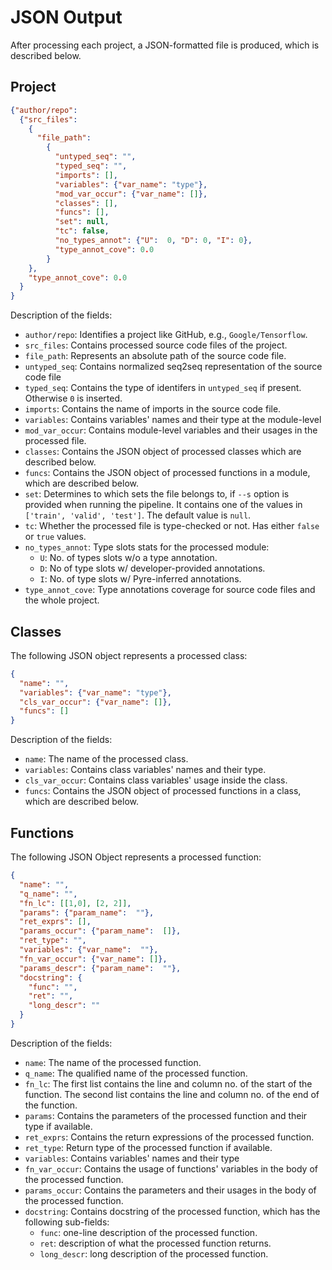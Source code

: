 # JSON Output
After processing each project, a JSON-formatted file is produced, which is described below. 

## Project
```json
{"author/repo": 
  {"src_files": 
    {
      "file_path": 
        {
          "untyped_seq": "",
          "typed_seq": "",
          "imports": [],
          "variables": {"var_name": "type"},
          "mod_var_occur": {"var_name": []},
          "classes": [],
          "funcs": [],
          "set": null,
          "tc": false,
          "no_types_annot": {"U":  0, "D": 0, "I": 0},
          "type_annot_cove": 0.0
        }
    },
    "type_annot_cove": 0.0
  }
}
```

Description of the fields:
- `author/repo`: Identifies a project like GitHub, e.g., `Google/Tensorflow`.
- `src_files`: Contains processed source code files of the project.
- `file_path`: Represents an absolute path of the source code file.
- `untyped_seq`: Contains normalized seq2seq representation of the source code file
- `typed_seq`: Contains the type of identifers in `untyped_seq` if present. Otherwise `0` is inserted.
- `imports`: Contains the name of imports in the source code file.
- `variables`: Contains variables' names and their type at the module-level
- `mod_var_occur`: Contains module-level variables and their usages in the processed file.
- `classes`: Contains the JSON object of processed classes which are described below.
- `funcs`: Contains the JSON object of processed functions in a module, which are described below.
- `set`: Determines to which sets the file belongs to, if `--s` option is provided when running the pipeline. It contains one of the values in `['train', 'valid', 'test']`. The default value is `null`.
- `tc`: Whether the processed file is type-checked or not. Has either `false` or `true` values.
- `no_types_annot`: Type slots stats for the processed module:
  - `U`: No. of types slots w/o a type annotation.
  - `D`: No of type slots w/ developer-provided annotations.
  - `I`: No. of type slots w/ Pyre-inferred annotations.
- `type_annot_cove`: Type annotations coverage for source code files and the whole project.

## Classes
The following JSON object represents a processed class:

```json
{
  "name": "",
  "variables": {"var_name": "type"},
  "cls_var_occur": {"var_name": []},
  "funcs": []
}
```

Description of the fields:
- `name`: The name of the processed class.
- `variables`: Contains class variables' names and their type.
- `cls_var_occur`: Contains class variables' usage inside the class.
- `funcs`: Contains the JSON object of processed functions in a class, which are described below.

## Functions
The following JSON Object represents a processed function:

```json
{
  "name": "",
  "q_name": "",
  "fn_lc": [[1,0], [2, 2]],
  "params": {"param_name":  ""},
  "ret_exprs": [],
  "params_occur": {"param_name":  []},
  "ret_type": "",
  "variables": {"var_name":  ""},
  "fn_var_occur": {"var_name": []},
  "params_descr": {"param_name":  ""},
  "docstring": {
    "func": "",
    "ret": "",
    "long_descr": ""
  }
}
```

Description of the fields:
- `name`: The name of the processed function.
- `q_name`: The qualified name of the processed function.
- `fn_lc`: The first list contains the line and column no. of the start of the function. The second list contains the line and column no. of the end of the function.
- `params`: Contains the parameters of the processed function and their type if available.
- `ret_exprs`: Contains the return expressions of the processed function.
- `ret_type`: Return type of the processed function if available.
- `variables`: Contains variables' names and their type
- `fn_var_occur`: Contains the usage of functions' variables in the body of the processed function.
- `params_occur`: Contains the parameters and their usages in the body of the processed function.
- `docstring`: Contains docstring of the processed function, which has the following sub-fields:
  - `func`: one-line description of the processed function.
  - `ret`: description of what the processed function returns.
  - `long_descr`: long description of the processed function.